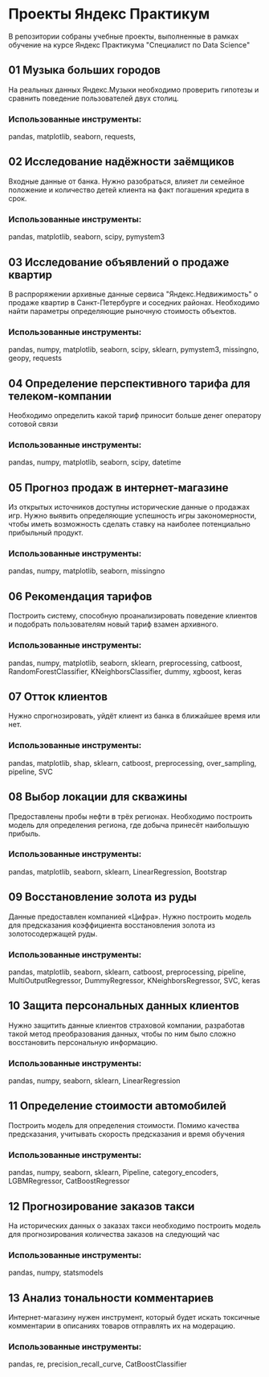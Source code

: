 # Проекты Яндекс Практикум
В репозитории собраны учебные проекты, выполненные в рамках обучение на курсе Яндекс Практикума "Специалист по Data Science"
## 01 Музыка больших городов
На реальных данных Яндекс.Музыки необходимо проверить гипотезы и сравнить поведение пользователей двух столиц.
### Использованные инструменты:
pandas, matplotlib, seaborn, requests,
## 02 Исследование надёжности заёмщиков
Входные данные от банка. Нужно разобраться, влияет ли семейное положение и количество детей клиента на факт погашения кредита в срок.
### Использованные инструменты:
pandas, matplotlib, seaborn, scipy, pymystem3
## 03 Исследование объявлений о продаже квартир
В распроряжении архивные данные сервиса "Яндекс.Недвижимость" о продаже квартир в Санкт-Петербурге и соседних районах. Необходимо найти параметры определяющие рыночную стоимость объектов.
### Использованные инструменты:
pandas, numpy, matplotlib, seaborn, scipy, sklearn, pymystem3, missingno, geopy, requests
## 04 Определение перспективного тарифа для телеком-компании
Необходимо определить какой тариф приносит больше денег оператору сотовой связи
### Использованные инструменты:
pandas, numpy, matplotlib, seaborn, scipy, datetime
## 05 Прогноз продаж в интернет-магазине
Из открытых источников доступны исторические данные о продажах игр. Нужно выявить определяющие успешность игры закономерности, чтобы иметь возможность сделать ставку на наиболее потенциально прибыльный продукт.
### Использованные инструменты:
pandas, numpy, matplotlib, seaborn, missingno
## 06 Рекомендация тарифов
Построить систему, способную проанализировать поведение клиентов и подобрать пользователям новый тариф взамен архивного.
### Использованные инструменты:
pandas, numpy, matplotlib, seaborn, sklearn, preprocessing, catboost, RandomForestClassifier, KNeighborsClassifier, dummy, xgboost, keras
## 07 Отток клиентов
Нужно спрогнозировать, уйдёт клиент из банка в ближайшее время или нет.
### Использованные инструменты:
pandas, matplotlib, shap, sklearn, catboost, preprocessing, over_sampling, pipeline, SVC
## 08 Выбор локации для скважины
Предоставлены пробы нефти в трёх регионах. Необходимо построить модель для определения региона, где добыча принесёт наибольшую прибыль.
### Использованные инструменты:
pandas, matplotlib, seaborn, sklearn, LinearRegression, Bootstrap
## 09 Восстановление золота из руды
Данные предоставлен компанией «Цифра». Нужно построить модель для предсказания коэффициента восстановления золота из золотосодержащей руды.
### Использованные инструменты:
pandas, matplotlib, seaborn, sklearn, catboost, preprocessing, pipeline, MultiOutputRegressor, DummyRegressor, KNeighborsRegressor, SVC, keras
## 10 Защита персональных данных клиентов
Нужно защитить данные клиентов страховой компании, разработав такой метод преобразования данных, чтобы по ним было сложно восстановить персональную информацию.
### Использованные инструменты:
pandas, numpy, seaborn, sklearn, LinearRegression
## 11 Определение стоимости автомобилей
Построить модель для определения стоимости. Помимо качества предсказания, учитывать скорость предсказания и время обучения
### Использованные инструменты:
pandas, numpy, seaborn, sklearn, Pipeline, category_encoders, LGBMRegressor, CatBoostRegressor
## 12 Прогнозирование заказов такси
На исторических данных о заказах такси необходимо построить модель для прогнозирования количества заказов на следующий час
### Использованные инструменты:
pandas, numpy, statsmodels
## 13 Анализ тональности комментариев
Интернет-магазину нужен инструмент, который будет искать токсичные комментарии в описаниях товаров отправлять их на модерацию.
### Использованные инструменты:
pandas, re, precision_recall_curve, CatBoostClassifier



